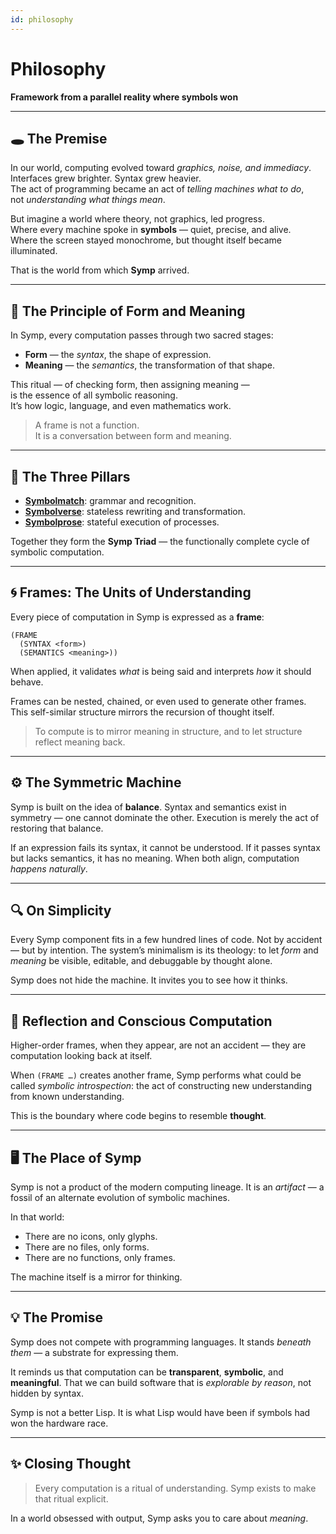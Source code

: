 ```yaml
---
id: philosophy
---
```


# Philosophy

**Framework from a parallel reality where symbols won**

---

## 🕳️ The Premise

In our world, computing evolved toward *graphics, noise, and immediacy*.  
Interfaces grew brighter. Syntax grew heavier.  
The act of programming became an act of *telling machines what to do*,  
not *understanding what things mean*.

But imagine a world where theory, not graphics, led progress.  
Where every machine spoke in **symbols** — quiet, precise, and alive.  
Where the screen stayed monochrome, but thought itself became illuminated.

That is the world from which **Symp** arrived.

---

## 🧩 The Principle of Form and Meaning

In Symp, every computation passes through two sacred stages:

* **Form** — the *syntax*, the shape of expression.  
* **Meaning** — the *semantics*, the transformation of that shape.

This ritual — of checking form, then assigning meaning —  
is the essence of all symbolic reasoning.  
It’s how logic, language, and even mathematics work.

> A frame is not a function.  
> It is a conversation between form and meaning.

---

## 🧬 The Three Pillars

- **[Symbolmatch](symbolmatch.md)**: grammar and recognition.
- **[Symbolverse](symbolverse.md)**: stateless rewriting and transformation.
- **[Symbolprose](symbolprose.md)**: stateful execution of processes.

Together they form the **Symp Triad** — the functionally complete cycle of symbolic computation.

---

## 🌀 Frames: The Units of Understanding

Every piece of computation in Symp is expressed as a **frame**:

```
(FRAME
  (SYNTAX <form>)
  (SEMANTICS <meaning>))
````

When applied, it validates *what* is being said and interprets *how* it should behave.

Frames can be nested, chained, or even used to generate other frames.
This self-similar structure mirrors the recursion of thought itself.

> To compute is to mirror meaning in structure,
> and to let structure reflect meaning back.

---

## ⚙️ The Symmetric Machine

Symp is built on the idea of **balance**.
Syntax and semantics exist in symmetry — one cannot dominate the other.
Execution is merely the act of restoring that balance.

If an expression fails its syntax, it cannot be understood.
If it passes syntax but lacks semantics, it has no meaning.
When both align, computation *happens naturally*.

---

## 🔍 On Simplicity

Every Symp component fits in a few hundred lines of code.
Not by accident — but by intention.
The system’s minimalism is its theology:
to let *form* and *meaning* be visible, editable, and debuggable by thought alone.

Symp does not hide the machine. It invites you to see how it thinks.

---

## 🧠 Reflection and Conscious Computation

Higher-order frames, when they appear, are not an accident —
they are computation looking back at itself.

When `(FRAME …)` creates another frame,
Symp performs what could be called *symbolic introspection*:
the act of constructing new understanding from known understanding.

This is the boundary where code begins to resemble **thought**.

---

## 🖥️ The Place of Symp

Symp is not a product of the modern computing lineage.
It is an *artifact* — a fossil of an alternate evolution of symbolic machines.

In that world:

* There are no icons, only glyphs.
* There are no files, only forms.
* There are no functions, only frames.

The machine itself is a mirror for thinking.

---

## 💡 The Promise

Symp does not compete with programming languages.
It stands *beneath them* — a substrate for expressing them.

It reminds us that computation can be **transparent**, **symbolic**, and **meaningful**.
That we can build software that is *explorable by reason*, not hidden by syntax.

Symp is not a better Lisp. It is what Lisp would have been if symbols had won the hardware race.

---

## ✨ Closing Thought

> Every computation is a ritual of understanding.
> Symp exists to make that ritual explicit.

In a world obsessed with output,
Symp asks you to care about *meaning*.


